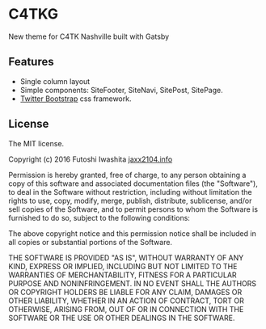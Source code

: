 # C4TKG

New theme for C4TK Nashville built with Gatsby

## Features
+ Single column layout
+ Simple components: SiteFooter, SiteNavi, SitePost, SitePage.
+ [Twitter Bootstrap](https://github.com/twbs/bootstrap) css framework.

## License
The MIT license.

Copyright (c) 2016 Futoshi Iwashita [jaxx2104.info](https://jaxx2104.info/)

Permission is hereby granted, free of charge, to any person obtaining a copy of
this software and associated documentation files (the "Software"), to deal in
the Software without restriction, including without limitation the rights to
use, copy, modify, merge, publish, distribute, sublicense, and/or sell copies
of the Software, and to permit persons to whom the Software is furnished to do
so, subject to the following conditions:

The above copyright notice and this permission notice shall be included in all
copies or substantial portions of the Software.

THE SOFTWARE IS PROVIDED "AS IS", WITHOUT WARRANTY OF ANY KIND, EXPRESS OR
IMPLIED, INCLUDING BUT NOT LIMITED TO THE WARRANTIES OF MERCHANTABILITY,
FITNESS FOR A PARTICULAR PURPOSE AND NONINFRINGEMENT. IN NO EVENT SHALL THE
AUTHORS OR COPYRIGHT HOLDERS BE LIABLE FOR ANY CLAIM, DAMAGES OR OTHER
LIABILITY, WHETHER IN AN ACTION OF CONTRACT, TORT OR OTHERWISE, ARISING FROM,
OUT OF OR IN CONNECTION WITH THE SOFTWARE OR THE USE OR OTHER DEALINGS IN THE
SOFTWARE.
